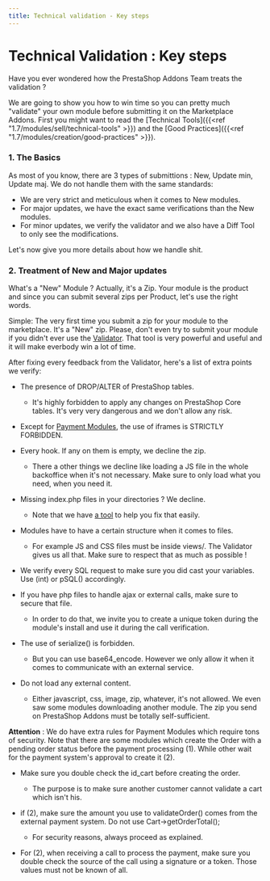 ```yaml
---
title: Technical validation - Key steps
---
```


# Technical Validation : Key steps

Have you ever wondered how the PrestaShop Addons Team treats the validation ?

We are going to show you how to win time so you can pretty much "validate" your own module before submitting it on the Marketplace Addons.
First you might want to read the [Technical Tools]({{<ref "1.7/modules/sell/technical-tools" >}}) and the [Good Practices]({{<ref "1.7/modules/creation/good-practices" >}}). 

### 1. The Basics

As most of you know, there are 3 types of submittions : New, Update min, Update maj.
We do not handle them with the same standards:

- We are very strict and meticulous when it comes to New modules.
- For major updates, we have the exact same verifications than the New modules.
- For minor updates, we verify the validator and we also have a Diff Tool to only see the modifications.

Let's now give you more details about how we handle shit.

### 2. Treatment of New and Major updates

What's a "New" Module ? 
Actually, it's a Zip. Your module is the product and since you can submit several zips per Product, let's use the right words.

Simple: The very first time you submit a zip for your module to the marketplace. It's a "New" zip.
Please, don't even try to submit your module if you didn't ever use the [Validator](https://validator.prestashop.com/).
That tool is very powerful and useful and it will make everbody win a lot of time.

After fixing every feedback from the Validator, here's a list of extra points we verify: 

* The presence of DROP/ALTER of PrestaShop tables.
    * It's highly forbidden to apply any changes on PrestaShop Core tables. It's very very dangerous and we don't allow any risk.

* Except for [Payment Modules](https://github.com/PrestaShop/paymentexample/blob/master/paymentexample.php#L150), the use of iframes is STRICTLY FORBIDDEN.

* Every hook. If any on them is empty, we decline the zip.
    * There a other things we decline like loading a JS file in the whole backoffice when it's not necessary. Make sure to only load what you need, when you need it.

* Missing index.php files in your directories ? We decline.
    * Note that we have [a tool](https://github.com/jmcollin/autoindex) to help you fix that easily.

* Modules have to have a certain structure when it comes to files. 
    * For example JS and CSS files must be inside views/. The Validator gives us all that. Make sure to respect that as much as possible !

* We verify every SQL request to make sure you did cast your variables. Use (int) or pSQL() accordingly. 

* If you have php files to handle ajax or external calls, make sure to secure that file.
    * In order to do that, we invite you to create a unique token during the module's install and use it during the call verification.

* The use of serialize() is forbidden.
    * But you can use base64_encode. However we only allow it when it comes to communicate with an external service. 

* Do not load any external content.
    * Either javascript, css, image, zip, whatever, it's not allowed. We even saw some modules downloading another module. The zip you send on PrestaShop Addons must be totally self-sufficient. 

**Attention** :
We do have extra rules for Payment Modules which require tons of security.
Note that there are some modules which create the Order with a pending order status before the payment processing (1). While other wait for the payment system's approval to create it (2).

* Make sure you double check the id_cart before creating the order.
    * The purpose is to make sure another customer cannot validate a cart which isn't his.

* if (2), make sure the amount you use to validateOrder() comes from the external payment system. Do not use Cart->getOrderTotal();
    * For security reasons, always proceed as explained.

* For (2), when receiving a call to process the payment, make sure you double check the source of the call using a signature or a token. Those values must not be known of all. 

